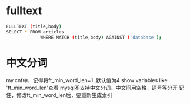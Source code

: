 # fulltext
```Bash
FULLTEXT (title,body)
SELECT * FROM articles
             WHERE MATCH (title,body) AGAINST ('database');
```

# 中文分词
 my.cnf中，记得将ft_min_word_len=1 ,默认值为4
 show variables like 'ft_min_word_len'查看
 mysql不支持中文分词，中文间用空格，逗号等分开
 记住，修改ft_min_word_len后，要重新生成索引

